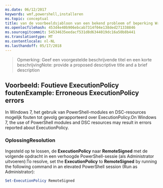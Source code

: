 ```yaml
---
ms.date: 06/12/2017
keywords: wmf,powershell,installeren
ms.topic: conceptual
title: van de voorbeeldsjabloon van een bekend probleem of beperking Write-up
ms.openlocfilehash: 453d4e40b906ebcab7314f04e138ded271338846
ms.sourcegitcommit: 54534635eedacf531d8d6344019dc16a50b8b441
ms.translationtype: MT
ms.contentlocale: nl-NL
ms.lasthandoff: 05/17/2018
---
```

><span data-ttu-id="58915-103">Opmerking: Geef een voorgestelde beschrijvende titel en een korte beschrijving</span><span class="sxs-lookup"><span data-stu-id="58915-103">Note: provide a proposed descriptive title and a brief description</span></span>

## <a name="example-erroneous-executionpolicy-errors"></a><span data-ttu-id="58915-104">Voorbeeld: Foutieve ExecutionPolicy fouten</span><span class="sxs-lookup"><span data-stu-id="58915-104">Example: Erroneous ExecutionPolicy errors</span></span> ##
<span data-ttu-id="58915-105">In Windows 7, het gebruik van PowerShell-modules en DSC-resources mogelijk fouten tot gevolg gerapporteerd over ExecutionPolicy.</span><span class="sxs-lookup"><span data-stu-id="58915-105">On Windows 7, the use of PowerShell modules and DSC resources may result in errors reported about ExecutionPolicy.</span></span>

### <a name="resolution"></a><span data-ttu-id="58915-106">Oplossing</span><span class="sxs-lookup"><span data-stu-id="58915-106">Resolution</span></span>

<span data-ttu-id="58915-107">Ingesteld op te lossen, de **ExecutionPolicy** naar **RemoteSigned** met de volgende opdracht in een verhoogde PowerShell-sessie (als Administrator uitvoeren):</span><span class="sxs-lookup"><span data-stu-id="58915-107">To resolve, set the **ExecutionPolicy** to **RemoteSigned** by running the following command in an elevated PowerShell session (Run as Administrator):</span></span>

```powershell
Set-ExecutionPolicy RemoteSigned
```
